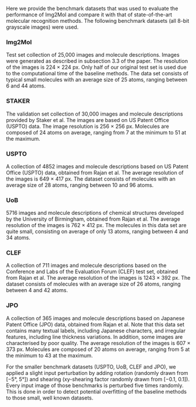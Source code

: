 Here we provide the benchmark datasets that was used to evaluate the performance of Img2Mol and compare it with that of state-of-the-art molecular recognition methods. The following benchmark datasets (all 8-bit grayscale images) were used.
 
### Img2Mol
Test set collection of 25,000 images and molecule descriptions. Images were generated as described in subsection 3.3 of the paper. The resolution of the images is 224 × 224 px. Only half of our original test set is used due to the computational time of the baseline methods. The data set consists of typical small molecules with an average size of 25 atoms, ranging between 6 and 44 atoms.
### STAKER
The validation set collection of 30,000 images and molecule descriptions provided by Staker et al. The images are based on US Patent Office (USPTO) data. The image resolution is 256 × 256 px. Molecules are composed of 24 atoms on average, ranging from 7 at the minimum to 51 at the maximum.
### USPTO
A collection of 4852 images and molecule descriptions based on US Patent Office (USPTO) data, obtained from Rajan et al. The average resolution of the images is 649 × 417 px. The dataset consists of molecules with an average size of 28 atoms, ranging between 10 and 96 atoms.
### UoB
5716 images and molecule descriptions of chemical structures developed by the University of Birmingham, obtained from Rajan et al. The average resolution of the images is 762 × 412 px. The molecules in this data set are quite small, consisting on average of only 13 atoms, ranging between 4 and 34 atoms.
### CLEF 
A collection of 711 images and molecule descriptions based on the Conference and Labs of the Evaluation Forum (CLEF) test set, obtained from Rajan et al. The average resolution of the images is 1243 × 392 px. The dataset consists of molecules with an average size of 26 atoms, ranging between 4 and 42 atoms.
### JPO
A collection of 365 images and molecule descriptions based on Japanese Patent Office (JPO) data, obtained from Rajan et al. Note that this data set contains many textual labels, including Japanese characters, and irregular features, including line thickness variations. In addition, some images are characterised by poor quality. The average resolution of the images is 607 × 373 px. Molecules are composed of 20 atoms on average, ranging from 5 at the minimum to 43 at the maximum.


For the smaller benchmark datasets (USPTO, UoB, CLEF and JPO), we applied a slight input perturbation by adding rotation (randomly drawn from [−5°, 5°]) and shearing (xy-shearing factor randomly drawn from [−0.1, 0.1]). Every input image of those benchmarks is perturbed five times randomly. This is done in order to detect potential overfitting of the baseline methods to those small, well known datasets.
